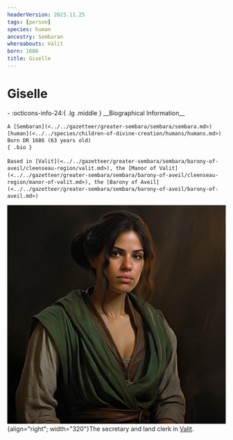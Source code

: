 ```yaml
---
headerVersion: 2023.11.25
tags: [person]
species: human
ancestry: Sembaran
whereabouts: Valit
born: 1686
title: Giselle
---
```

# Giselle
<div class="grid cards ext-narrow-margin ext-one-column" markdown>
- :octicons-info-24:{ .lg .middle } __Biographical Information__

    A [Sembaran](<../../gazetteer/greater-sembara/sembara/sembara.md>) [human](<../../species/children-of-divine-creation/humans/humans.md>)  
    Born DR 1686 (63 years old)  
    { .bio }

    Based in [Valit](<../../gazetteer/greater-sembara/sembara/barony-of-aveil/cleenseau-region/valit.md>), the [Manor of Valit](<../../gazetteer/greater-sembara/sembara/barony-of-aveil/cleenseau-region/manor-of-valit.md>), the [Barony of Aveil](<../../gazetteer/greater-sembara/sembara/barony-of-aveil/barony-of-aveil.md>)
</div>


![Giselle](../../assets/giselle.png){align="right"; width="320"}The secretary and land clerk in [Valit](<../../gazetteer/greater-sembara/sembara/barony-of-aveil/cleenseau-region/valit.md>).